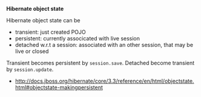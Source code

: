**Hibernate object state**

Hibernate object state can be

* transient: just created POJO
* persistent: currently associcated with live session
* detached w.r.t a session: associated with an other session, that may be live or closed

Transient becomes persistent by `session.save`. Detached become transient by `session.update`.

* http://docs.jboss.org/hibernate/core/3.3/reference/en/html/objectstate.html#objectstate-makingpersistent
